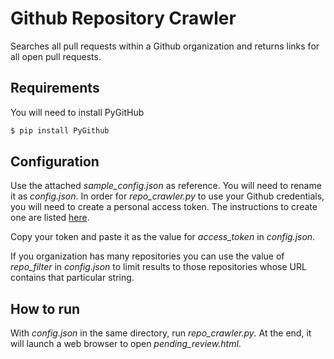 # Github Repository Crawler


Searches all pull requests within a Github organization and returns links for all open pull requests.

## Requirements

You will need to install PyGitHub

```bash
$ pip install PyGithub
```

## Configuration

Use the attached *sample_config.json* as reference. You will need to rename it as *config.json*. In order for *repo_crawler.py* to use your Github credentials, you will need to create a personal access token. The instructions to create one are listed [here](https://help.github.com/en/github/authenticating-to-github/creating-a-personal-access-token-for-the-command-line).

Copy your token and paste it as the value for *access_token* in *config.json*.

If you organization has many repositories you can use the value of *repo_filter* in *config.json* to limit results to those repositories whose URL contains that particular string.

## How to run

With *config.json* in the same directory, run *repo_crawler.py*. At the end, it will launch a web browser to open *pending_review.html*. 
